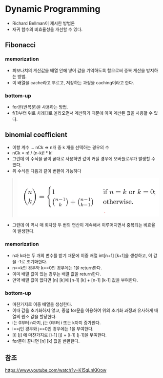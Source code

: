 # Dynamic Programming

- Richard Bellman이 제시한 방법론
- 재귀 함수의 비효율성을 개선할 수 있다.



## Fibonacci

### memorization

- 피보나치의 계산값을 배열 안에 넣어 값을 기억하도록 함으로써 중복 계산을 방지하는 방법.
- 이 배열을 cache라고 부르고, 저장하는 과정을 caching이라고 한다.



### bottom-up

- for문(반복문)을 사용하는 방법.
- f(1)부터 위로 차례대로 올라오면서 계산하기 때문에 이미 계산된 값을 사용할 수 있다.



## binomial coefficient

- 이항 계수 ... nCk => n개 중 k 개를 선택하는 경우의 수
- nCk = n! / (n-k)! * k!
- 그런데 이 수식을 곧이 곧대로 사용하면 값이 커질 경우에 오버플로우가 발생할 수 있다.
- 위 수식은 다음과 같이 변환이 가능하다

>![1556582109495](assets/1556582109495.png)

- 그런데 이 역시 매 회차당 두 번의 연산이 계속해서 이루어지면서 중복되는 비효율이 발생한다.



### memorization

- n과 k라는 두 개의 변수를 받기 때문에 이중 배열 int[n+1] [k+1]을 생성하고, 이 값을 -1로 초기화한다.
- n==k인 경우와 k==0인 경우에는 1을 return한다.
- 이미 배열 값이 있는 경우는 배열 값을 return한다.
- 만약 배열 값이 없다면 [n] [k]에 [n-1] [k] + [n-1] [k-1] 값을 부여한다.



### bottom-up

- 마찬가지로 이중 배열을 생성한다.
- 이때 값을 초기화하지 않고, 중첩 for문을 이용하여 위의 초기화 과정과 유사하게 배열의 원소 값을 할당한다.
- i는 0부터 n까지, j는 0부터 i 또는 k까지 증가한다.
- i==j인 경우와 j==0인 경우에는 1을 부여한다.
- [i] [j] 에 마찬가지로 [i-1] [j] + [i-1] [j-1]을 부여한다.
- for문이 끝나면 [n] [k] 값을 반환한다.



## 참조

<https://www.youtube.com/watch?v=K15qLnKKrow>